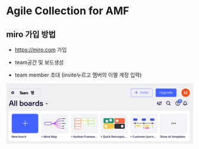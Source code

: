 
# Agile Collection for AMF


## miro 가입 방법
- https://miro.com 가입

- team공간 및 보드생성 

- team member 초대 (invite누르고 멤버의 이멜 계정 입력)
  
![](/images/miro-board-creation.png)

